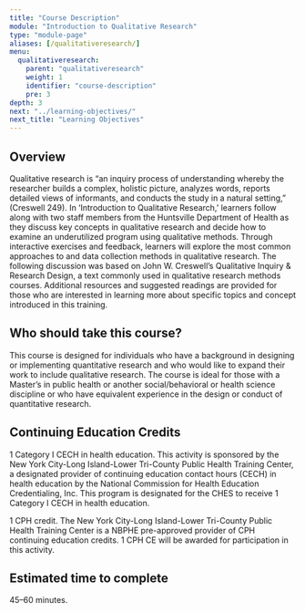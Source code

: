```yaml
---
title: "Course Description"
module: "Introduction to Qualitative Research"
type: "module-page"
aliases: [/qualitativeresearch/]
menu:
  qualitativeresearch:
    parent: "qualitativeresearch"
    weight: 1
    identifier: "course-description"
    pre: 3
depth: 3
next: "../learning-objectives/"
next_title: "Learning Objectives"
---
```


## Overview

Qualitative research is “an inquiry process of understanding whereby the researcher builds a complex, holistic picture, analyzes words, reports detailed views of informants, and conducts the study in a natural setting,” (Creswell 249). In ‘Introduction to Qualitative Research,’ learners follow along with two staff members from the Huntsville Department of Health as they discuss key concepts in qualitative research and decide how to examine an underutilized program using qualitative methods. Through interactive exercises and feedback, learners will explore the most common approaches to and data collection methods in qualitative research.  The following discussion was based on John W. Creswell’s Qualitative Inquiry & Research Design, a text commonly used in qualitative research methods courses. Additional resources and suggested readings are provided for those who are interested in learning more about specific topics and concept introduced in this training.

## Who should take this course?

This course is designed for individuals who have a background in designing or implementing quantitative research and who would like to expand their work to include qualitative research.  The course is ideal for those with a Master’s in public health or another social/behavioral or health science discipline or who have equivalent experience in the design or conduct of quantitative research.

## Continuing Education Credits

1 Category I CECH in health education. This activity is sponsored by the New York City-Long Island-Lower Tri-County Public Health Training Center, a designated provider of continuing education contact hours (CECH) in health education by the National Commission for Health Education Credentialing, Inc. This program is designated for the CHES to receive 1 Category I CECH in health education.

1 CPH credit. The New York City-Long Island-Lower Tri-County Public Health Training Center is a NBPHE pre-approved provider of CPH continuing education credits.  1 CPH CE will be awarded for participation in this activity.

## Estimated time to complete

45–60 minutes.
